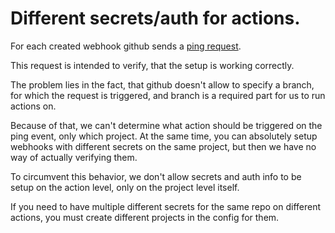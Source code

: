 # Different secrets/auth for actions.

For each created webhook github sends a 
[ping request](https://docs.github.com/en/webhooks/webhook-events-and-payloads#ping).

This request is intended to verify, that the setup is working correctly.

The problem lies in the fact, that github doesn't allow to specify a branch, for
which the request is triggered, and branch is a required part for us to run 
actions on.

Because of that, we can't determine what action should be triggered on the ping
event, only which project. At the same time, you can absolutely setup
webhooks with different secrets on the same project, but then we have no way of
actually verifying them.

To circumvent this behavior, we don't allow secrets and auth info to be setup
on the action level, only on the project level itself.

If you need to have multiple different secrets for the same repo on different 
actions, you must create different projects in the config for them.